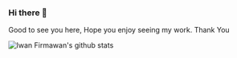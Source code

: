 ### Hi there 👋

Good to see you here, Hope you enjoy seeing my work. Thank You

![Iwan Firmawan's github stats](https://github-readme-stats.vercel.app/api?username=ifirmawan&count_private=true&show_icons=true&theme=radical)


<!--
**ifirmawan/ifirmawan** is a ✨ _special_ ✨ repository because its `README.md` (this file) appears on your GitHub profile.

Here are some ideas to get you started:

- 🔭 I’m currently working on ...
- 🌱 I’m currently learning ...
- 👯 I’m looking to collaborate on ...
- 🤔 I’m looking for help with ...
- 💬 Ask me about ...
- 📫 How to reach me: ...
- 😄 Pronouns: ...
- ⚡ Fun fact: ...
-->
